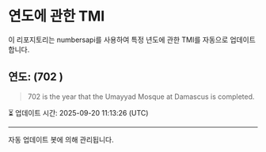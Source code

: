 
# 연도에 관한 TMI

이 리포지토리는 numbersapi를 사용하여 특정 년도에 관한 TMI를 자동으로 업데이트합니다.

## 연도: (702 )
> 702 is the year that the Umayyad Mosque at Damascus is completed.

⏳ 업데이트 시간: 2025-09-20 11:13:26 (UTC)

---
자동 업데이트 봇에 의해 관리됩니다.
